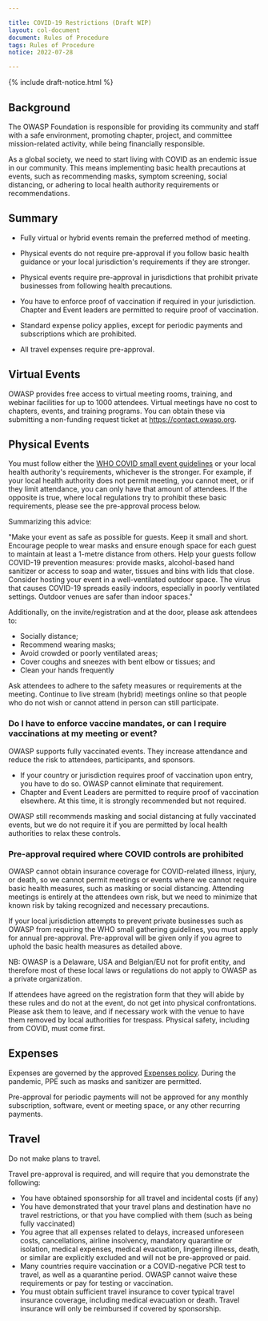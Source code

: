 ```yaml
---

title: COVID-19 Restrictions (Draft WIP)
layout: col-document
document: Rules of Procedure
tags: Rules of Procedure
notice: 2022-07-28

---
```


{% include draft-notice.html %}

## Background

The OWASP Foundation is responsible for providing its community and staff with a safe environment, promoting chapter, project, and committee mission-related activity, while being financially responsible.

As a global society, we need to start living with COVID as an endemic issue in our community. This means implementing basic health precautions at events, such as recommending masks, symptom screening, social distancing, or adhering to local health authority requirements or recommendations.

## Summary

- Fully virtual or hybrid events remain the preferred method of meeting.

- Physical events do not require pre-approval if you follow basic health guidance or your local jurisdiction's requirements if they are stronger.

- Physical events require pre-approval in jurisdictions that prohibit private businesses from following health precautions.

- You have to enforce proof of vaccination if required in your jurisdiction. Chapter and Event leaders are permitted to require proof of vaccination.

- Standard expense policy applies, except for periodic payments and subscriptions which are prohibited.

- All travel expenses require pre-approval.

## Virtual Events

OWASP provides free access to virtual meeting rooms, training, and webinar facilities for up to 1000 attendees. Virtual meetings have no cost to chapters, events, and training programs. You can obtain these via submitting a non-funding request ticket at <https://contact.owasp.org>.

## Physical Events

You must follow either the [WHO COVID small event guidelines](https://www.who.int/emergencies/diseases/novel-coronavirus-2019/question-and-answers-hub/q-a-detail/coronavirus-disease-covid-19-small-public-gatherings) or your local health authority's requirements, whichever is the stronger. For example, if your local health authority does not permit meeting, you cannot meet, or if they limit attendance, you can only have that amount of attendees. If the opposite is true, where local regulations try to prohibit these basic requirements, please see the pre-approval process below.

Summarizing this advice:

"Make your event as safe as possible for guests. Keep it small and short. Encourage people to wear masks and ensure enough space for each guest to maintain at least a 1-metre distance from others. Help your guests follow COVID-19 prevention measures: provide masks, alcohol-based hand sanitizer or access to soap and water, tissues and bins with lids that close. Consider hosting your event in a well-ventilated outdoor space. The virus that causes COVID-19 spreads easily indoors, especially in poorly ventilated settings. Outdoor venues are safer than indoor spaces."

Additionally, on the invite/registration and at the door, please ask attendees to:

- Socially distance;
- Recommend wearing masks;
- Avoid crowded or poorly ventilated areas;
- Cover coughs and sneezes with bent elbow or tissues; and
- Clean your hands frequently

Ask attendees to adhere to the safety measures or requirements at the meeting. Continue to live stream (hybrid) meetings online so that people who do not wish or cannot attend in person can still participate.

### Do I have to enforce vaccine mandates, or can I require vaccinations at my meeting or event?

OWASP supports fully vaccinated events. They increase attendance and reduce the risk to attendees, participants, and sponsors.

- If your country or jurisdiction requires proof of vaccination upon entry, you have to do so. OWASP cannot eliminate that requirement.
- Chapter and Event Leaders are permitted to require proof of vaccination elsewhere. At this time, it is strongly recommended but not required.

OWASP still recommends masking and social distancing at fully vaccinated events, but we do not require it if you are permitted by local health authorities to relax these controls.

### Pre-approval required where COVID controls are prohibited

OWASP cannot obtain insurance coverage for COVID-related illness, injury, or death, so we cannot permit meetings or events where we cannot require basic health measures, such as masking or social distancing. Attending meetings is entirely at the attendees own risk, but we need to minimize that known risk by taking recognized and necessary precautions.

If your local jurisdiction attempts to prevent private businesses such as OWASP from requiring the WHO small gathering guidelines, you must apply for annual pre-approval. Pre-approval will be given only if you agree to uphold the basic health measures as detailed above.

NB: OWASP is a Delaware, USA and Belgian/EU not for profit entity, and therefore most of these local laws or regulations do not apply to OWASP as a private organization.

If attendees have agreed on the registration form that they will abide by these rules and do not at the event, do not get into physical confrontations. Please ask them to leave, and if necessary work with the venue to have them removed by local authorities for trespass. Physical safety, including from COVID, must come first.

## Expenses

Expenses are governed by the approved [Expenses policy](https://owasp.org/www-policy/operational/expense-reimbursement). During the pandemic, PPE such as masks and sanitizer are permitted.

Pre-approval for periodic payments will not be approved for any monthly subscription, software, event or meeting space, or any other recurring payments.

## Travel

Do not make plans to travel.

Travel pre-approval is required, and will require that you demonstrate the following:

- You have obtained sponsorship for all travel and incidental costs (if any)
- You have demonstrated that your travel plans and destination have no travel restrictions, or that you have complied with them (such as being fully vaccinated)
- You agree that all expenses related to delays, increased unforeseen costs, cancellations, airline insolvency, mandatory quarantine or isolation, medical expenses, medical evacuation, lingering illness, death, or similar are explicitly excluded and will not be pre-approved or paid.
- Many countries require vaccination or a COVID-negative PCR test to travel, as well as a quarantine period. OWASP cannot waive these requirements or pay for testing or vaccination.
- You must obtain sufficient travel insurance to cover typical travel insurance coverage, including medical evacuation or death. Travel insurance will only be reimbursed if covered by sponsorship.
